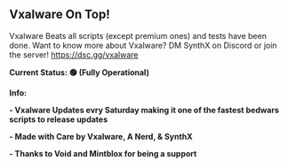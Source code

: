 **Vxalware On Top!**
--------------------------------------------------------------------------
Vxalware Beats all scripts (except premium ones) and tests have been done.
Want to know more about Vxalware? DM SynthX on Discord or join the server!
https://dsc.gg/vxalware

**Current Status: 🟢 (Fully Operational)**

**Info:**

**- Vxalware Updates evry Saturday making it one of the fastest bedwars scripts to release updates**

**- Made with Care by Vxalware, A Nerd, & SynthX**

**- Thanks to Void and Mintblox for being a support**
